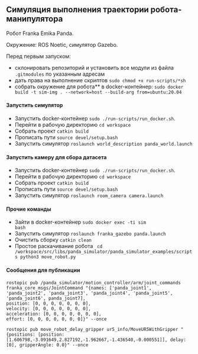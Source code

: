 ## Симуляция выполнения траектории робота-манипулятора

Робот Franka Emika Panda.

Окружение: ROS Noetic, симулятор Gazebo.

Перед первым запуском:

- склонировать репозиторий и установить все модули из файла  ```.gitmodules``` по указанным адресам
- дать права на выполнение скриптов ```sudo chmod +x run-scripts/*sh```
- собрать окружение для робота** в docker-контейнер: ```sudo docker build -t sim-img . --network=host --build-arg from=ubuntu:20.04```


#### Запустить симулятор

- Запустить docker-контейнер ```sudo ./run-scripts/run_docker.sh```.
- Перейти в рабочую директорию ```cd workspace```
- Собрать проект ```catkin build```
- Прописать пути ```source devel/setup.bash```
- Запустить симулятор ```roslaunch world_description panda_world.launch```

#### Запустить камеру для сбора датасета

- Запустить docker-контейнер ```sudo ./run-scripts/run_docker.sh```.
- Перейти в рабочую директорию ```cd workspace```
- Собрать проект ```catkin build```
- Прописать пути ```source devel/setup.bash```
- Запустить симулятор ```roslaunch room_camera camera.launch```

#### Прочие команды 

- Зайти в docker-контейнер <code>sudo docker exec -ti sim bash</code>
- Запустить симулятор ```roslaunch franka_gazebo panda.launch```
- Очистить сборку ```catkin clean```
- Простое раскачивание робота ```
cd /workspace/src/libs/panda_simulator/panda_simulator_examples/scripts
python3 move_robot.py```


#### Сообщения для публикации

```
rostopic pub /panda_simulator/motion_controller/arm/joint_commands franka_core_msgs/JointCommand "{names: ['panda_joint1', 'panda_joint2', 'panda_joint3', 'panda_joint4', 'panda_joint5', 'panda_joint6', panda_joint7],
position: [0, 0, 0, 0, 0, 0, 0],
velocity: [0, 0, 0, 0, 0, 0, 0],
acceleration: [0, 0, 0, 0, 0, 0, 0],
effort: [0, 0, 0, 0, 0, 0, 0]}" --once 
```



<pre><code>rostopic pub move_robot_delay_gripper ur5_info/MoveUR5WithGripper "{positions: [position:[1.606798,-3.091649,2.827192,-1.962667,-1.436540,-0.000551]], delay: [0], gripperAngle: 0.0}" --once</code></pre>

